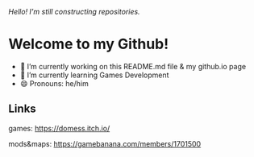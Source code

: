 <i>Hello! I'm still constructing repositories.</i>

# Welcome to my Github!

- 🔭 I’m currently working on this README.md file & my github.io page
- 🌱 I’m currently learning Games Development
- 😄 Pronouns: he/him

## Links

games: https://domess.itch.io/ 

mods&maps: https://gamebanana.com/members/1701500

<!--
**DoMessWithProfile/domesswithprofile** is a ✨ _special_ ✨ repository because its `README.md` (this file) appears on your GitHub profile.

Here are some ideas to get you started:

- 🔭 I’m currently working on ...
- 🌱 I’m currently learning ...
- 👯 I’m looking to collaborate on ...
- 🤔 I’m looking for help with ...
- 💬 Ask me about ...
- 📫 How to reach me: ...
- 😄 Pronouns: ...
- ⚡ Fun fact: ...
-->
